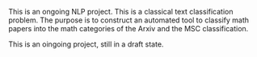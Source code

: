 This is an ongoing NLP project. This is a classical text classification problem.
The purpose is to construct an automated tool to classify math papers into the math categories of the Arxiv
 and the MSC classification. 

 This is an oingoing project, still in a draft state.  
